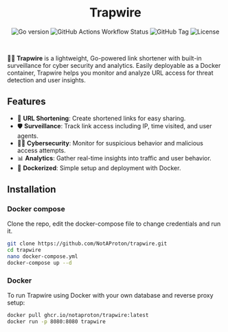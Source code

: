 <div align="center">
  
# Trapwire

![Go version](https://img.shields.io/github/go-mod/go-version/NotAProton/trapwire?filename=app%2Fgo.mod&logo=Go)
![GitHub Actions Workflow Status](https://img.shields.io/github/actions/workflow/status/notaproton/trapwire/docker-publish.yml?logo=Github&label=Build)
![GitHub Tag](https://img.shields.io/github/v/tag/notaproton/trapwire?label=Latest%20version)
![License](https://img.shields.io/github/license/notaproton/trapwire)

</div>
<br>

 🔗🚨 **Trapwire** is a lightweight, Go-powered link shortener with built-in surveillance for cyber security and analytics. Easily deployable as a Docker container, Trapwire helps you monitor and analyze URL access for threat detection and user insights.

## Features
- 🔗 **URL Shortening**: Create shortened links for easy sharing.
- 🛡️ **Surveillance**: Track link access including IP, time visited, and user agents.
- 🧑‍💻 **Cybersecurity**: Monitor for suspicious behavior and malicious access attempts.
- 📊 **Analytics**: Gather real-time insights into traffic and user behavior.
- 🐳 **Dockerized**: Simple setup and deployment with Docker.

## Installation

### Docker compose
Clone the repo, edit the docker-compose file to change credentials and run it.

```bash
git clone https://github.com/NotAProton/trapwire.git
cd trapwire
nano docker-compose.yml
docker-compose up --d
```

### Docker
To run Trapwire using Docker with your own database and reverse proxy setup:

```bash
docker pull ghcr.io/notaproton/trapwire:latest
docker run -p 8080:8080 trapwire
```
